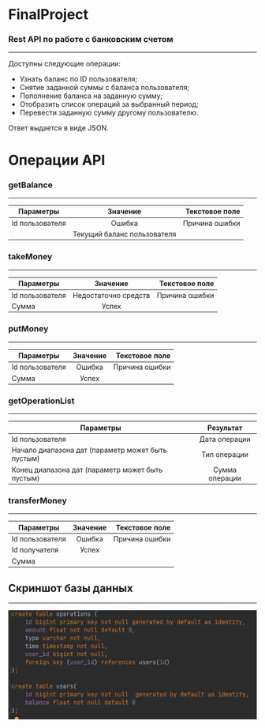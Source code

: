 # FinalProject
### Rest API по работе с банковским счетом

---
Доступны следующие операции:

* Узнать баланс по ID пользователя;
* Снятие заданной суммы с баланса пользователя;
* Пополнение баланса на заданную сумму;
* Отобразить список операций за выбранный период;
* Перевести заданную сумму другому пользователю.

Ответ выдается в виде JSON.

# Операции API

### getBalance

---


| Параметры       | Значение           | Текстовое поле |
|-----------------|:-------------:|---------------:|
| Id пользователя | Ошибка  |          Причина ошибки |
|       | Текущий баланс пользователя      |             |


### takeMoney

---

| Параметры       |       Значение        | Текстовое поле |
|-----------------|:---------------------:|---------------:|
| Id пользователя | Недостаточно средств  |          Причина ошибки |
| Сумма           |         Успех         |             |

### putMoney

---

| Параметры       |       Значение        | Текстовое поле |
|-----------------|:---------------------:|---------------:|
| Id пользователя | Ошибка   |          Причина ошибки |
| Сумма           |         Успех         |             |

### getOperationList

---

| Параметры       | Результат |
|-----------------|:---------:|
| Id пользователя |  Дата операции   |
| Начало диапазона дат (параметр может быть пустым)           |   Тип операции   |
|  Конец диапазона дат (параметр может быть пустым)               |   Сумма операции        |

### transferMoney

___


| Параметры       |       Значение        | Текстовое поле |
|-----------------|:---------------------:|---------------:|
| Id пользователя | Ошибка   |          Причина ошибки  |
| Id получателя   |    Успех      |                         |
| Сумма           |                  |             |

## Скриншот базы данных

---
![alt text](2023-05-30_10-15-50.png "Logo Title Text 1")

